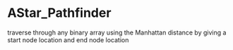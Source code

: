 # AStar_Pathfinder
traverse through any binary array using the Manhattan distance by giving a start node location and end node location
